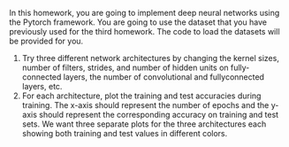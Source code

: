 In this homework, you are going to implement deep neural networks using the Pytorch framework.
You are going to use the dataset that you have previously used for the third homework. The code to
load the datasets will be provided for you.

1) Try three different network architectures by changing the kernel sizes, number of filters, strides,
and number of hidden units on fully-connected layers, the number of convolutional and fullyconnected
layers, etc.
2) For each architecture, plot the training and test accuracies during training. The x-axis should
represent the number of epochs and the y-axis should represent the corresponding accuracy on
training and test sets. We want three separate plots for the three architectures each showing both
training and test values in different colors.
